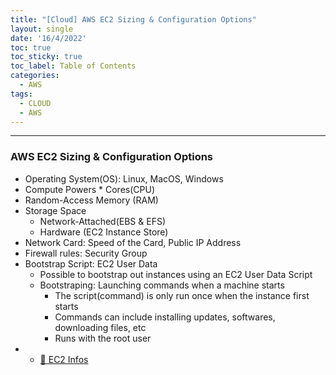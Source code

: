 ```yaml
---
title: "[Cloud] AWS EC2 Sizing & Configuration Options"
layout: single
date: '16/4/2022'
toc: true
toc_sticky: true
toc_label: Table of Contents
categories:
  - AWS
tags:
  - CLOUD
  - AWS
---
```


---
### AWS EC2 Sizing & Configuration Options
* Operating System(OS): Linux, MacOS, Windows
* Compute Powers * Cores(CPU)
* Random-Access Memory (RAM)
* Storage Space
  * Network-Attached(EBS & EFS)
  * Hardware (EC2 Instance Store)
* Network Card: Speed of the Card, Public IP Address
* Firewall rules: Security Group
* Bootstrap Script: EC2 User Data
  * Possible to bootstrap out instances using an EC2 User Data Script
  * Bootstraping: Launching commands when a machine starts
    * The script(command) is only run once when the instance first starts
    * Commands can include installing updates, softwares, downloading files, etc
    * Runs with the root user
* * [🔗 EC2 Infos](https://instances.vantage.sh)
